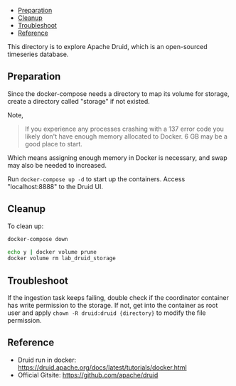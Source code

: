 
- [Preparation](#preparation)
- [Cleanup](#cleanup)
- [Troubleshoot](#troubleshoot)
- [Reference](#reference)


This directory is to explore Apache Druid, which is an open-sourced timeseries database.


## Preparation
Since the docker-compose needs a directory to map its volume for storage, create a directory called "storage" if not existed.

Note,
> If you experience any processes crashing with a 137 error code you likely don't have enough memory allocated to Docker. 6 GB may be a good place to start.

Which means assigning enough memory in Docker is necessary, and swap may also be needed to increased.

Run `docker-compose up -d` to start up the containers. Access "localhost:8888" to the Druid UI.


## Cleanup
To clean up:
```sh
docker-compose down

echo y | docker volume prune
docker volume rm lab_druid_storage
```


## Troubleshoot
If the ingestion task keeps failing, double check if the coordinator container has write permission to the storage. If not, get into the container as root user and apply `chown -R druid:druid {directory}` to modify the file permission.


## Reference
- Druid run in docker: https://druid.apache.org/docs/latest/tutorials/docker.html
- Official Gitsite: https://github.com/apache/druid

